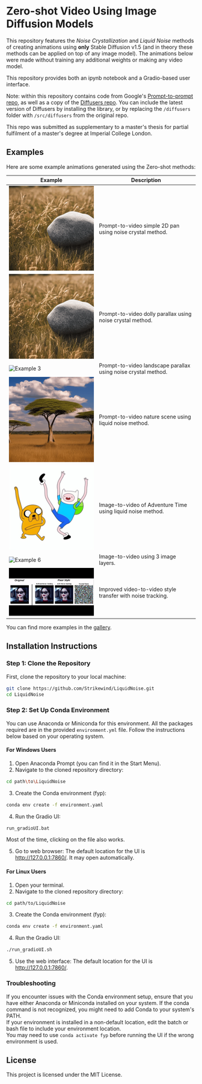 # Zero-shot Video Using Image Diffusion Models

This repository features the _Noise Crystallization_ and _Liquid Noise_ methods of creating animations using **only** Stable Diffusion v1.5 (and in theory these methods can be applied on top of any image model). The animations below were made without training any additional weights or making any video model.

This repository provides both an ipynb notebook and a Gradio-based user interface.

Note: within this repository contains code from Google's [Prompt-to-prompt repo](https://github.com/google/prompt-to-prompt), as well as a copy of the [Diffusers repo](https://github.com/huggingface/diffusers). You can include the latest version of Diffusers by installing the library, or by replacing the `/diffusers` folder with `/src/diffusers` from the original repo.

This repo was submitted as supplementary to a master's thesis for partial fulfilment of a master's degree at Imperial College London.

## Examples

Here are some example animations generated using the Zero-shot methods:

| Example | Description |
|---------|-------------|
| <img src="output/roll426.gif" alt="Example 1" width="250px"> | Prompt-to-video simple 2D pan using noise crystal method. |
| <img src="output/roll6715.gif" alt="Example 2" width="250px"> | Prompt-to-video dolly parallax using noise crystal method. |
| <img src="output/roll9594.gif" alt="Example 3" width="250px"> | Prompt-to-video landscape parallax using noise crystal method. |
| <img src="output/roll3521.gif" alt="Example 4" width="250px"> | Prompt-to-video nature scene using liquid noise method. |
| <img src="output/roll549.gif" alt="Example 5" width="250px"> | Image-to-video of Adventure Time using liquid noise method. |
| <img src="output/roll6966.gif" alt="Example 6" width="250px"> | Image-to-video using 3 image layers. |
| <img src="output/vid2vidgif.gif" alt="Example 7" width="400px"> | Improved video-to-video style transfer with noise tracking. |

You can find more examples in the [gallery](https://strikewind.github.io/FYP-Supplementary/).

## Installation Instructions

### Step 1: Clone the Repository

First, clone the repository to your local machine:

```sh
git clone https://github.com/Strikewind/LiquidNoise.git
cd LiquidNoise
```

### Step 2: Set Up Conda Environment

You can use Anaconda or Miniconda for this environment. All the packages required are in the provided `environment.yml` file. Follow the instructions below based on your operating system.

#### For Windows Users
1. Open Anaconda Prompt (you can find it in the Start Menu).
2. Navigate to the cloned repository directory:
```sh
cd path\to\LiquidNoise
```
3. Create the Conda environment (fyp):
```sh
conda env create -f environment.yaml
```
4. Run the Gradio UI:
```sh
run_gradioUI.bat
```
Most of the time, clicking on the file also works.

5. Go to web browser:
The default location for the UI is http://127.0.0.1:7860/. It may open automatically.

#### For Linux Users
1. Open your terminal.
2. Navigate to the cloned repository directory:
```sh
cd path/to/LiquidNoise
```
3. Create the Conda environment (fyp):
```sh
conda env create -f environment.yaml
```
4. Run the Gradio UI:
```sh
./run_gradioUI.sh
```
5. Use the web interface:
The default location for the UI is http://127.0.0.1:7860/.

### Troubleshooting
If you encounter issues with the Conda environment setup, ensure that you have either Anaconda or Miniconda installed on your system. If the conda command is not recognized, you might need to add Conda to your system's PATH.\
If your environment is installed in a non-default location, edit the batch or bash file to include your environment location.\
You may need to use `conda activate fyp` before running the UI if the wrong environment is used.

## License
This project is licensed under the MIT License. 